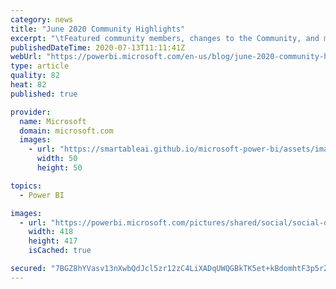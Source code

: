 ```yaml
---
category: news
title: "June 2020 Community Highlights"
excerpt: "\tFeatured community members, changes to the Community, and more! Read up on recent Power BI community news.\r\n"
publishedDateTime: 2020-07-13T11:11:41Z
webUrl: "https://powerbi.microsoft.com/en-us/blog/june-2020-community-highlights/"
type: article
quality: 82
heat: 82
published: true

provider:
  name: Microsoft
  domain: microsoft.com
  images:
    - url: "https://smartableai.github.io/microsoft-power-bi/assets/images/organizations/microsoft.com-50x50.jpg"
      width: 50
      height: 50

topics:
  - Power BI

images:
  - url: "https://powerbi.microsoft.com/pictures/shared/social/social-default-image.png"
    width: 418
    height: 417
    isCached: true

secured: "7BGZ8hYVasv13nXwbQdJcl5zr12zC4LiXADqUWQGBkTK5et+kBdomhtF3p5rZG7YN4NXfwS0M4+PLt5CTExsA+H3d0Gjd1jfDGaDeVEDC0WWESU3GL43c9CJGcamU4LgxS2Tot+rU2FoCYBOb3zxrHt1kDvleldK6zHK4e4o8301lds+FloJCThQIG8GRXbf2CBfIzuI4vabhIZwPSVyWEepreGKbSOW4p5XnIMBaJyJcVYbIKMDoQhfnu0feCdx4UmQ9/t3FIEYPjY7XrmmwjdgcstQOgL5md5G/BWc7xXysdKRThNhXDElgI+dYfBboC/jh1yBMhldfOxVrfIFjg==;6NLFNzL27swhSkynY2kljg=="
---
```


